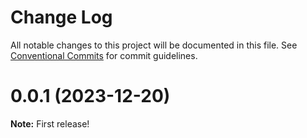 # Change Log

All notable changes to this project will be documented in this file.
See [Conventional Commits](https://conventionalcommits.org) for commit guidelines.

# 0.0.1 (2023-12-20)

**Note:** First release!
